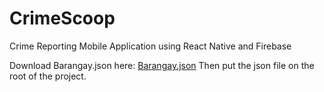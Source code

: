 # CrimeScoop
Crime Reporting Mobile Application using React Native and Firebase

Download Barangay.json here: [Barangay.json](https://drive.google.com/open?id=1NbUn8pIynjUEREvC4-Zx-MYc1ys5EanA)
Then put the json file on the root of the project.